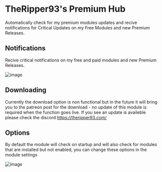 # TheRipper93's Premium Hub

Automatically check for my premium modules updates and recive notifications for Critical Updates on my Free Modules and new Premium Releases.

## Notifications

Recive critical notifications on my free and paid modules and new Premium Releases.

![image](https://user-images.githubusercontent.com/1346839/162640908-41e20721-eff5-4070-a7fb-d801cb06e666.png)


## Downloading

Currently the download option is non functional but in the future it will bring you to the patreon post for the download - no update of this module is required when the function goes live.
If you see an update is availeble please check the discord https://theripper93.com/

## Options

By default the module will check on startup and will also check for modules that are installed but not enabled, you can change these options in the module settings

![image](https://user-images.githubusercontent.com/1346839/162621231-c5c7f7f8-ad05-494d-8d82-d7e3c61c47df.png)
